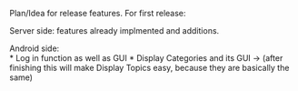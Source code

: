 Plan/Idea for release features.
For first release:

Server side:
    features already implmented and additions.
    
Android side:  
    * Log in function as well as GUI 
    * Display Categories and its GUI -> (after finishing this will make Display Topics easy, because they are basically the same)

